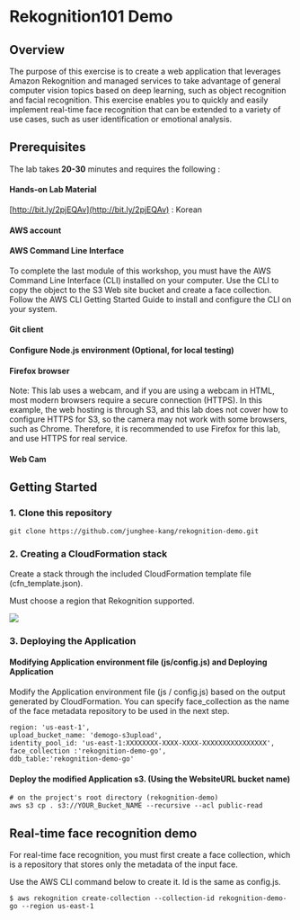 # Rekognition101 Demo



## Overview 

The purpose of this exercise is to create a web application that leverages Amazon Rekognition and managed services to take advantage of general computer vision topics based on deep learning, such as object recognition and facial recognition. This exercise enables you to quickly and easily implement real-time face recognition that can be extended to a variety of use cases, such as user identification or emotional analysis.



 
## Prerequisites                                                                                    

The lab takes **20-30** minutes and requires the following :

#### Hands-on Lab Material
[http://bit.ly/2pjEQAv](http://bit.ly/2pjEQAv) : Korean

#### AWS account
#### AWS Command Line Interface
To complete the last module of this workshop, you must have the AWS Command Line Interface (CLI) installed on your computer. Use the CLI to copy the object to the S3 Web site bucket and create a face collection. Follow the AWS CLI Getting Started Guide to install and configure the CLI on your system.

#### Git client
#### Configure Node.js environment (Optional, for local testing)
#### Firefox browser
Note: This lab uses a webcam, and if you are using a webcam in HTML, most modern browsers require a secure connection (HTTPS). In this example, the web hosting is through S3, and this lab does not cover how to configure HTTPS for S3, so the camera may not work with some browsers, such as Chrome. Therefore, it is recommended to use Firefox for this lab, and use HTTPS for real service.
#### Web Cam 


## Getting Started                                                                                    

### 1. Clone this repository
```
git clone https://github.com/junghee-kang/rekognition-demo.git
```

### 2. Creating a CloudFormation stack
 
Create a stack through the included CloudFormation template file (cfn_template.json). 

Must choose a region that Rekognition supported. 

![](/Users/jungheek/workspace/deeplearning/lab4/diagram_cfn.png)


### 3. Deploying the Application 

#### Modifying Application environment file (js/config.js) and Deploying Application
Modify the Application environment file (js / config.js) based on the output generated by CloudFormation. You can specify face_collection as the name of the face metadata repository to be used in the next step.
	
```
region: 'us-east-1',
upload_bucket_name: 'demogo-s3upload',
identity_pool_id: 'us-east-1:XXXXXXXX-XXXX-XXXX-XXXXXXXXXXXXXXXX',
face_collection :'rekognition-demo-go',
ddb_table:'rekognition-demo-go'
```

#### Deploy the modified Application s3. (Using the WebsiteURL bucket name)
```
# on the project's root directory (rekognition-demo)
aws s3 cp . s3://YOUR_Bucket_NAME --recursive --acl public-read
```


## Real-time face recognition demo

For real-time face recognition, you must first create a face collection, which is a repository that stores only the metadata of the input face.

Use the AWS CLI command below to create it. Id is the same as config.js.

``` 
$ aws rekognition create-collection --collection-id rekognition-demo-go --region us-east-1
```
